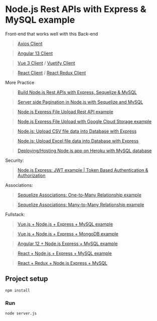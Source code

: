 # Node.js Rest APIs with Express & MySQL example

Front-end that works well with this Back-end
> [Axios Client](https://github.com/JS-IT/axios-request/)

> [Angular 13 Client](https://github.com/JS-IT/angular-13-crud-example/)

> [Vue 3 Client](https://github.com/JS-IT/vue-3-crud/) / [Vuetify Client](https://github.com/JS-IT/vuetify-data-table-example/)

> [React Client](https://github.com/JS-IT/react-crud-web-api/) / [React Redux Client](https://github.com/JS-IT/react-redux-crud-example/)

More Practice
> [Build Node.js Rest APIs with Express, Sequelize & MySQL](https://github.com/JS-IT/node-js-express-sequelize-mysql/)

> [Server side Pagination in Node.js with Sequelize and MySQL](https://github.com/JS-IT/node-js-sequelize-pagination-mysql/)

> [Node.js Express File Upload Rest API example](https://github.com/JS-IT/node-js-express-file-upload/)

> [Node.js Express File Upload with Google Cloud Storage example](https://github.com/JS-IT/google-cloud-storage-nodejs-upload-file/)

> [Node.js: Upload CSV file data into Database with Express](https://github.com/JS-IT/node-js-upload-csv-file-database/)

> [Node.js: Upload Excel file data into Database with Express](https://github.com/JS-IT/node-js-upload-excel-file-database/)

> [Deploying/Hosting Node.js app on Heroku with MySQL database](https://github.com/JS-IT/deploy-node-js-app-heroku-cleardb-mysql/)

Security:
> [Node.js Express: JWT example | Token Based Authentication & Authorization](https://github.com/JS-IT/node-js-jwt-authentication-mysql/)

Associations:
> [Sequelize Associations: One-to-Many Relationship example](https://github.com/JS-IT/sequelize-associate-one-to-many/)

> [Sequelize Associations: Many-to-Many Relationship example](https://github.com/JS-IT/sequelize-associate-many-to-many/)

Fullstack:
> [Vue.js + Node.js + Express + MySQL example](https://github.com/JS-IT/vue-js-node-js-express-mysql-crud-example/)

> [Vue.js + Node.js + Express + MongoDB example](https://github.com/JS-IT/vue-node-express-mongodb-mevn-crud/)

> [Angular 12 + Node.js Express + MySQL example](https://github.com/JS-IT/angular-12-node-js-express-mysql/)

> [React + Node.js + Express + MySQL example](https://github.com/JS-IT/react-node-express-mysql/)

> [React + Redux + Node.js Express + MySQL](https://github.com/JS-IT/react-redux-mysql-crud/)

## Project setup
```
npm install
```

### Run
```
node server.js
```
